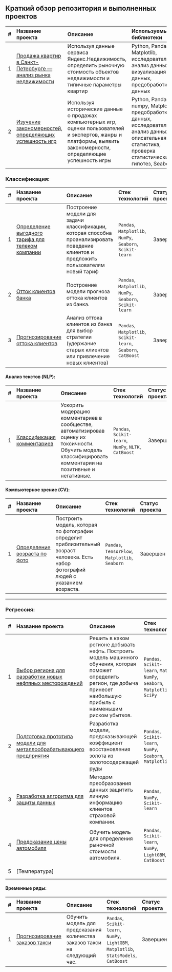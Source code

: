 ## Краткий обзор репозитория и выполненных проектов

| # | Название проекта | Описание | Используемые библиотеки | Статус проекта |
| :----------------------| :---------------------- | :---------------------- | :---------------------- |:---------------------- |
| 1 |	[Продажа квартир в Санкт-Петербурге — анализ рынка недвижимости](Research_of_the_sale_of_apartments) | Используя данные сервиса Яндекс.Недвижимость, определить рыночную стоимость объектов недвижимости и типичные параметры квартир | Python, Pandas, Matplotlib, исследовательский анализ данных, визуализация данных, предобработка данных | 1_1 |
| 2 |	[Изучение закономерностей, определяющих успешность игр](Success_of_the_games) | Используя исторические данные о продажах компьютерных игр, оценки пользователей и экспертов, жанры и платформы, выявить закономерности, определяющие успешность игры | Python, Pandas, numpy, Matplotlib, предобработка данных, исследовательский анализ данных, описательная статистика, проверка статистических гипотез, Seaborn | mod_1 |


### Классификация:
| # | Название проекта | Описание | Стек технологий | Статус проекта |
| :----------------------| :---------------------- | :---------------------- | :---------------------- |:---------------------- |
| 1 |	[Определение выгодного тарифа для телеком компании](Recommendation_of_tariffs) | Построение модели для задачи классификации, которая способна проанализировать поведение клиентов и предложить пользователям новый тариф | `Pandas`, `Matplotlib`, `NumPy`, `Seaborn`, `Scikit-learn` | Завершен |
| 2 |	[Отток клиентов банка](customer_outflows) | Построение модели прогноза оттока клиентов из банка. | `Pandas`, `Matplotlib`, `NumPy`, `Seaborn`, `Scikit-learn` | Завершен |
| 3 |	[Прогнозирование оттока клиентов](Final_telecom) | Анализ оттока клиентов из банка для выбор стратегии (удержание старых клиентов или привлечение новых клиентов) | `Pandas`, `Matplotlib`, `Scikit-learn`, `Seaborn`, `CatBoost` | Завершен |
#### Анализ текстов (NLP):
| # | Название проекта | Описание | Стек технологий | Статус проекта |
| :----------------------| :---------------------- | :---------------------- | :---------------------- |:---------------------- |
| 1 |	[Классификация комментариев](Project_text) | 	Ускорить модерацию комментариев в сообществе, автоматизировав оценку их токсичности. Обучить модель классифицировать комментарии на позитивные и негативные. | `Pandas`, `Scikit-learn`, `NumPy`, `NLTK`, `CatBoost` | Завершен |
#### Компьютерное зрение (CV):
| # | Название проекта | Описание | Стек технологий | Статус проекта |
| :----------------------| :---------------------- | :---------------------- | :---------------------- |:---------------------- |
| 1 |	[Определение возраста по фото](Computer_Vision) | Построить модель, которая по фотографии определит приблизительный возраст человека. Есть набор фотографий людей с указанием возраста. | `Pandas`, `TensorFlow`, `Matplotlib`, `Seaborn` | Завершен |

---

### Регрессия:
| # | Название проекта | Описание | Стек технологий | Статус проекта |
| :----------------------| :---------------------- | :---------------------- | :---------------------- |:---------------------- |
| 1 |	[Выбор региона для разработки новых нефтяных месторождений](Choosing_the_location_for_the_well) | Решить в каком регионе добывать нефть. Построить модель машинного обучения, которая поможет определить регион, где добыча принесет наибольшую прибыль с наименьшим риском убытков. | `Pandas`, `Scikit-learn`, `Math`, `NumPy`, `Seaborn`, `Matplotlib`, `SciPy` | Завершен |
| 2 |	[Подготовка прототипа модели для металлообрабатывающего предприятия](Recovery_of_gold) | Pазработка модели, предсказывающей коэффициент восстановления золота из золотосодержащей руды | `Pandas`, `Scikit-learn`, `NumPy`, `Seaborn`, `Matplotlib` | Завершен |
| 3 |	[Разработка алгоритма для защиты данных](Protection_of_personal_data_of_clients) | Методом преобразования данных защитить личную информацию клиентов страховой компании. | `Pandas`, `NumPy`, `Scikit-learn` | Завершен |
| 4 |	[Предсказание цены автомобиля](Determining_the_cost_of_cars) | Обучить модель для определения рыночной стоимости автомобиля. | `Pandas`, `Scikit-learn`, `NumPy`, `LightGBM`, `CatBoost` | Завершен |
| 5 |	[Температура] |  |  | В процессе |
#### Временные ряды:
| # | Название проекта | Описание | Стек технологий | Статус проекта |
| :----------------------| :---------------------- | :---------------------- | :---------------------- |:---------------------- |
| 1 |	[Прогнозирование заказов такси](Forecasting_taxi_orders) | Обучить модель для предсказания количества заказов такси на следующий час. | `Pandas`, `Scikit-learn`, `NumPy`, `LightGBM`, `Matplotlib`, `StatsModels`, `CatBoost` | Завершен |

